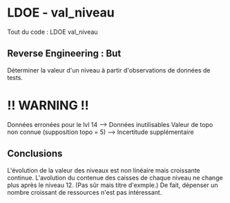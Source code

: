 # LDOE - val_niveau
Tout du code : LDOE val_niveau

## Reverse Engineering : But
Déterminer la valeur d'un niveau à partir d'observations de données de tests.


# **!! WARNING !!**
Données erronées pour le lvl 14 --> Données inutilisables 
Valeur de topo non connue (supposition topo = 5) --> Incertitude supplémentaire

## Conclusions
L'évolution de la valeur des niveaux est non linéaire mais croissante continue.
L'avolution du contenue des caisses de chaque niveau ne change plus après le niveau 12. (Pas sûr mais titre d'exmple.)
De fait, dépenser un nombre croissant de ressources n'est pas intéressant.
